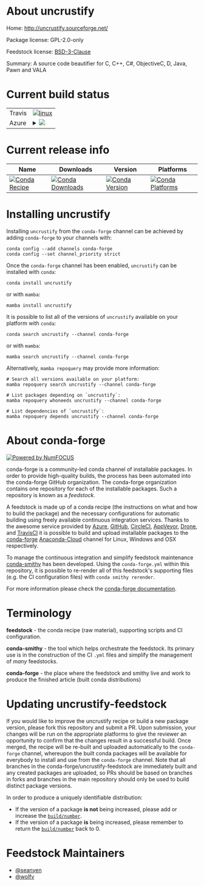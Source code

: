 About uncrustify
================

Home: http://uncrustify.sourceforge.net/

Package license: GPL-2.0-only

Feedstock license: [BSD-3-Clause](https://github.com/conda-forge/uncrustify-feedstock/blob/main/LICENSE.txt)

Summary: A source code beautifier for C, C++, C#, ObjectiveC, D, Java, Pawn and VALA


Current build status
====================


<table><tr>
    <td>Travis</td>
    <td>
      <a href="https://app.travis-ci.com/conda-forge/uncrustify-feedstock">
        <img alt="linux" src="https://img.shields.io/travis/com/conda-forge/uncrustify-feedstock/main.svg?label=Linux">
      </a>
    </td>
  </tr>
    
  <tr>
    <td>Azure</td>
    <td>
      <details>
        <summary>
          <a href="https://dev.azure.com/conda-forge/feedstock-builds/_build/latest?definitionId=8441&branchName=main">
            <img src="https://dev.azure.com/conda-forge/feedstock-builds/_apis/build/status/uncrustify-feedstock?branchName=main">
          </a>
        </summary>
        <table>
          <thead><tr><th>Variant</th><th>Status</th></tr></thead>
          <tbody><tr>
              <td>linux_64</td>
              <td>
                <a href="https://dev.azure.com/conda-forge/feedstock-builds/_build/latest?definitionId=8441&branchName=main">
                  <img src="https://dev.azure.com/conda-forge/feedstock-builds/_apis/build/status/uncrustify-feedstock?branchName=main&jobName=linux&configuration=linux_64_" alt="variant">
                </a>
              </td>
            </tr><tr>
              <td>linux_aarch64</td>
              <td>
                <a href="https://dev.azure.com/conda-forge/feedstock-builds/_build/latest?definitionId=8441&branchName=main">
                  <img src="https://dev.azure.com/conda-forge/feedstock-builds/_apis/build/status/uncrustify-feedstock?branchName=main&jobName=linux&configuration=linux_aarch64_" alt="variant">
                </a>
              </td>
            </tr><tr>
              <td>linux_ppc64le</td>
              <td>
                <a href="https://dev.azure.com/conda-forge/feedstock-builds/_build/latest?definitionId=8441&branchName=main">
                  <img src="https://dev.azure.com/conda-forge/feedstock-builds/_apis/build/status/uncrustify-feedstock?branchName=main&jobName=linux&configuration=linux_ppc64le_" alt="variant">
                </a>
              </td>
            </tr><tr>
              <td>osx_64</td>
              <td>
                <a href="https://dev.azure.com/conda-forge/feedstock-builds/_build/latest?definitionId=8441&branchName=main">
                  <img src="https://dev.azure.com/conda-forge/feedstock-builds/_apis/build/status/uncrustify-feedstock?branchName=main&jobName=osx&configuration=osx_64_" alt="variant">
                </a>
              </td>
            </tr><tr>
              <td>osx_arm64</td>
              <td>
                <a href="https://dev.azure.com/conda-forge/feedstock-builds/_build/latest?definitionId=8441&branchName=main">
                  <img src="https://dev.azure.com/conda-forge/feedstock-builds/_apis/build/status/uncrustify-feedstock?branchName=main&jobName=osx&configuration=osx_arm64_" alt="variant">
                </a>
              </td>
            </tr><tr>
              <td>win_64</td>
              <td>
                <a href="https://dev.azure.com/conda-forge/feedstock-builds/_build/latest?definitionId=8441&branchName=main">
                  <img src="https://dev.azure.com/conda-forge/feedstock-builds/_apis/build/status/uncrustify-feedstock?branchName=main&jobName=win&configuration=win_64_" alt="variant">
                </a>
              </td>
            </tr>
          </tbody>
        </table>
      </details>
    </td>
  </tr>
</table>

Current release info
====================

| Name | Downloads | Version | Platforms |
| --- | --- | --- | --- |
| [![Conda Recipe](https://img.shields.io/badge/recipe-uncrustify-green.svg)](https://anaconda.org/conda-forge/uncrustify) | [![Conda Downloads](https://img.shields.io/conda/dn/conda-forge/uncrustify.svg)](https://anaconda.org/conda-forge/uncrustify) | [![Conda Version](https://img.shields.io/conda/vn/conda-forge/uncrustify.svg)](https://anaconda.org/conda-forge/uncrustify) | [![Conda Platforms](https://img.shields.io/conda/pn/conda-forge/uncrustify.svg)](https://anaconda.org/conda-forge/uncrustify) |

Installing uncrustify
=====================

Installing `uncrustify` from the `conda-forge` channel can be achieved by adding `conda-forge` to your channels with:

```
conda config --add channels conda-forge
conda config --set channel_priority strict
```

Once the `conda-forge` channel has been enabled, `uncrustify` can be installed with `conda`:

```
conda install uncrustify
```

or with `mamba`:

```
mamba install uncrustify
```

It is possible to list all of the versions of `uncrustify` available on your platform with `conda`:

```
conda search uncrustify --channel conda-forge
```

or with `mamba`:

```
mamba search uncrustify --channel conda-forge
```

Alternatively, `mamba repoquery` may provide more information:

```
# Search all versions available on your platform:
mamba repoquery search uncrustify --channel conda-forge

# List packages depending on `uncrustify`:
mamba repoquery whoneeds uncrustify --channel conda-forge

# List dependencies of `uncrustify`:
mamba repoquery depends uncrustify --channel conda-forge
```


About conda-forge
=================

[![Powered by
NumFOCUS](https://img.shields.io/badge/powered%20by-NumFOCUS-orange.svg?style=flat&colorA=E1523D&colorB=007D8A)](https://numfocus.org)

conda-forge is a community-led conda channel of installable packages.
In order to provide high-quality builds, the process has been automated into the
conda-forge GitHub organization. The conda-forge organization contains one repository
for each of the installable packages. Such a repository is known as a *feedstock*.

A feedstock is made up of a conda recipe (the instructions on what and how to build
the package) and the necessary configurations for automatic building using freely
available continuous integration services. Thanks to the awesome service provided by
[Azure](https://azure.microsoft.com/en-us/services/devops/), [GitHub](https://github.com/),
[CircleCI](https://circleci.com/), [AppVeyor](https://www.appveyor.com/),
[Drone](https://cloud.drone.io/welcome), and [TravisCI](https://travis-ci.com/)
it is possible to build and upload installable packages to the
[conda-forge](https://anaconda.org/conda-forge) [Anaconda-Cloud](https://anaconda.org/)
channel for Linux, Windows and OSX respectively.

To manage the continuous integration and simplify feedstock maintenance
[conda-smithy](https://github.com/conda-forge/conda-smithy) has been developed.
Using the ``conda-forge.yml`` within this repository, it is possible to re-render all of
this feedstock's supporting files (e.g. the CI configuration files) with ``conda smithy rerender``.

For more information please check the [conda-forge documentation](https://conda-forge.org/docs/).

Terminology
===========

**feedstock** - the conda recipe (raw material), supporting scripts and CI configuration.

**conda-smithy** - the tool which helps orchestrate the feedstock.
                   Its primary use is in the construction of the CI ``.yml`` files
                   and simplify the management of *many* feedstocks.

**conda-forge** - the place where the feedstock and smithy live and work to
                  produce the finished article (built conda distributions)


Updating uncrustify-feedstock
=============================

If you would like to improve the uncrustify recipe or build a new
package version, please fork this repository and submit a PR. Upon submission,
your changes will be run on the appropriate platforms to give the reviewer an
opportunity to confirm that the changes result in a successful build. Once
merged, the recipe will be re-built and uploaded automatically to the
`conda-forge` channel, whereupon the built conda packages will be available for
everybody to install and use from the `conda-forge` channel.
Note that all branches in the conda-forge/uncrustify-feedstock are
immediately built and any created packages are uploaded, so PRs should be based
on branches in forks and branches in the main repository should only be used to
build distinct package versions.

In order to produce a uniquely identifiable distribution:
 * If the version of a package **is not** being increased, please add or increase
   the [``build/number``](https://docs.conda.io/projects/conda-build/en/latest/resources/define-metadata.html#build-number-and-string).
 * If the version of a package **is** being increased, please remember to return
   the [``build/number``](https://docs.conda.io/projects/conda-build/en/latest/resources/define-metadata.html#build-number-and-string)
   back to 0.

Feedstock Maintainers
=====================

* [@seanyen](https://github.com/seanyen/)
* [@wolfv](https://github.com/wolfv/)

